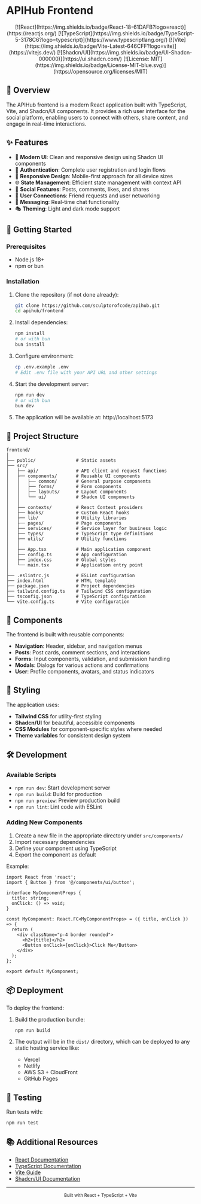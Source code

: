 # APIHub Frontend

<div align="center">
  [![React](https://img.shields.io/badge/React-18-61DAFB?logo=react)](https://reactjs.org/)
  [![TypeScript](https://img.shields.io/badge/TypeScript-5-3178C6?logo=typescript)](https://www.typescriptlang.org/)
  [![Vite](https://img.shields.io/badge/Vite-Latest-646CFF?logo=vite)](https://vitejs.dev/)
  [![Shadcn/UI](https://img.shields.io/badge/UI-Shadcn-000000)](https://ui.shadcn.com/)
  [![License: MIT](https://img.shields.io/badge/License-MIT-blue.svg)](https://opensource.org/licenses/MIT)
</div>

## 🌟 Overview

The APIHub frontend is a modern React application built with TypeScript, Vite, and Shadcn/UI components. It provides a rich user interface for the social platform, enabling users to connect with others, share content, and engage in real-time interactions.

## ✨ Features

- 🎨 **Modern UI**: Clean and responsive design using Shadcn UI components
- 🔐 **Authentication**: Complete user registration and login flows
- 📱 **Responsive Design**: Mobile-first approach for all device sizes
- 🌐 **State Management**: Efficient state management with context API
- 📝 **Social Features**: Posts, comments, likes, and shares
- 👥 **User Connections**: Friend requests and user networking
- 💬 **Messaging**: Real-time chat functionality
- 🎭 **Theming**: Light and dark mode support

## 🚀 Getting Started

### Prerequisites

- Node.js 18+ 
- npm or bun

### Installation

1. Clone the repository (if not done already):
   ```bash
   git clone https://github.com/sculptorofcode/apihub.git
   cd apihub/frontend
   ```

2. Install dependencies:
   ```bash
   npm install
   # or with bun
   bun install
   ```

3. Configure environment:
   ```bash
   cp .env.example .env
   # Edit .env file with your API URL and other settings
   ```

4. Start the development server:
   ```bash
   npm run dev
   # or with bun
   bun dev
   ```

5. The application will be available at: http://localhost:5173

## 📁 Project Structure

```
frontend/
│
├── public/               # Static assets
├── src/
│   ├── api/              # API client and request functions
│   ├── components/       # Reusable UI components
│   │   ├── common/       # General purpose components
│   │   ├── forms/        # Form components
│   │   ├── layouts/      # Layout components
│   │   └── ui/           # Shadcn UI components
│   │
│   ├── contexts/         # React Context providers
│   ├── hooks/            # Custom React hooks
│   ├── lib/              # Utility libraries
│   ├── pages/            # Page components
│   ├── services/         # Service layer for business logic
│   ├── types/            # TypeScript type definitions
│   ├── utils/            # Utility functions
│   │
│   ├── App.tsx           # Main application component
│   ├── config.ts         # App configuration
│   ├── index.css         # Global styles
│   └── main.tsx          # Application entry point
│
├── .eslintrc.js          # ESLint configuration
├── index.html            # HTML template
├── package.json          # Project dependencies
├── tailwind.config.ts    # Tailwind CSS configuration
├── tsconfig.json         # TypeScript configuration
└── vite.config.ts        # Vite configuration
```

## 🧩 Components

The frontend is built with reusable components:

- **Navigation**: Header, sidebar, and navigation menus
- **Posts**: Post cards, comment sections, and interactions
- **Forms**: Input components, validation, and submission handling
- **Modals**: Dialogs for various actions and confirmations
- **User**: Profile components, avatars, and status indicators

## 🎨 Styling

The application uses:

- **Tailwind CSS** for utility-first styling
- **Shadcn/UI** for beautiful, accessible components
- **CSS Modules** for component-specific styles where needed
- **Theme variables** for consistent design system

## 🛠️ Development

### Available Scripts

- `npm run dev`: Start development server
- `npm run build`: Build for production
- `npm run preview`: Preview production build
- `npm run lint`: Lint code with ESLint

### Adding New Components

1. Create a new file in the appropriate directory under `src/components/`
2. Import necessary dependencies
3. Define your component using TypeScript
4. Export the component as default

Example:
```tsx
import React from 'react';
import { Button } from '@/components/ui/button';

interface MyComponentProps {
  title: string;
  onClick: () => void;
}

const MyComponent: React.FC<MyComponentProps> = ({ title, onClick }) => {
  return (
    <div className="p-4 border rounded">
      <h2>{title}</h2>
      <Button onClick={onClick}>Click Me</Button>
    </div>
  );
};

export default MyComponent;
```

## 📦 Deployment

To deploy the frontend:

1. Build the production bundle:
   ```bash
   npm run build
   ```

2. The output will be in the `dist/` directory, which can be deployed to any static hosting service like:
   - Vercel
   - Netlify
   - AWS S3 + CloudFront
   - GitHub Pages

## 🧪 Testing

Run tests with:

```bash
npm run test
```

## 📚 Additional Resources

- [React Documentation](https://reactjs.org/docs/getting-started.html)
- [TypeScript Documentation](https://www.typescriptlang.org/docs/)
- [Vite Guide](https://vitejs.dev/guide/)
- [Shadcn/UI Documentation](https://ui.shadcn.com/)

---

<div align="center">
  <sub>Built with React + TypeScript + Vite</sub>
</div>
